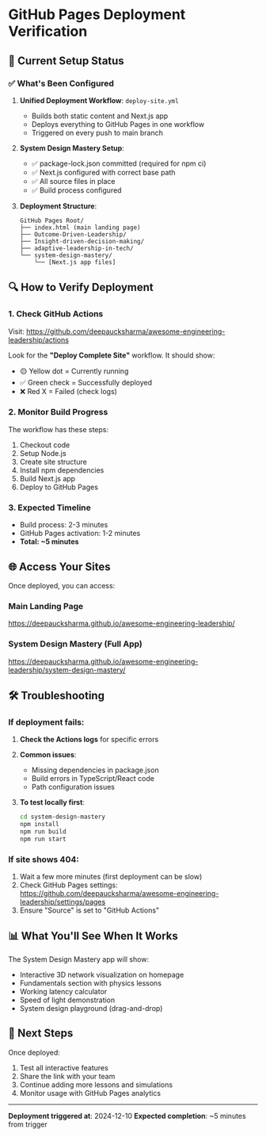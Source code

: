 # GitHub Pages Deployment Verification

## 🚀 Current Setup Status

### ✅ What's Been Configured

1. **Unified Deployment Workflow**: `deploy-site.yml`
   - Builds both static content and Next.js app
   - Deploys everything to GitHub Pages in one workflow
   - Triggered on every push to main branch

2. **System Design Mastery Setup**:
   - ✅ package-lock.json committed (required for npm ci)
   - ✅ Next.js configured with correct base path
   - ✅ All source files in place
   - ✅ Build process configured

3. **Deployment Structure**:
   ```
   GitHub Pages Root/
   ├── index.html (main landing page)
   ├── Outcome-Driven-Leadership/
   ├── Insight-driven-decision-making/
   ├── adaptive-leadership-in-tech/
   └── system-design-mastery/
       └── [Next.js app files]
   ```

## 🔍 How to Verify Deployment

### 1. Check GitHub Actions
Visit: https://github.com/deepaucksharma/awesome-engineering-leadership/actions

Look for the **"Deploy Complete Site"** workflow. It should show:
- 🟡 Yellow dot = Currently running
- ✅ Green check = Successfully deployed
- ❌ Red X = Failed (check logs)

### 2. Monitor Build Progress
The workflow has these steps:
1. Checkout code
2. Setup Node.js
3. Create site structure
4. Install npm dependencies
5. Build Next.js app
6. Deploy to GitHub Pages

### 3. Expected Timeline
- Build process: 2-3 minutes
- GitHub Pages activation: 1-2 minutes
- **Total: ~5 minutes**

## 🌐 Access Your Sites

Once deployed, you can access:

### Main Landing Page
https://deepaucksharma.github.io/awesome-engineering-leadership/

### System Design Mastery (Full App)
https://deepaucksharma.github.io/awesome-engineering-leadership/system-design-mastery/

## 🛠️ Troubleshooting

### If deployment fails:

1. **Check the Actions logs** for specific errors
2. **Common issues**:
   - Missing dependencies in package.json
   - Build errors in TypeScript/React code
   - Path configuration issues

3. **To test locally first**:
   ```bash
   cd system-design-mastery
   npm install
   npm run build
   npm run start
   ```

### If site shows 404:

1. Wait a few more minutes (first deployment can be slow)
2. Check GitHub Pages settings: https://github.com/deepaucksharma/awesome-engineering-leadership/settings/pages
3. Ensure "Source" is set to "GitHub Actions"

## 📊 What You'll See When It Works

The System Design Mastery app will show:
- Interactive 3D network visualization on homepage
- Fundamentals section with physics lessons
- Working latency calculator
- Speed of light demonstration
- System design playground (drag-and-drop)

## 🎯 Next Steps

Once deployed:
1. Test all interactive features
2. Share the link with your team
3. Continue adding more lessons and simulations
4. Monitor usage with GitHub Pages analytics

---

**Deployment triggered at**: 2024-12-10
**Expected completion**: ~5 minutes from trigger
